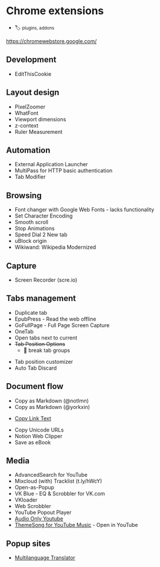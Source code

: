 # Chrome extensions

- :label: <small>plugins, addons</small>

https://chromewebstore.google.com/

## Development

* EditThisCookie

## Layout design

* PixelZoomer
* WhatFont
* Viewport dimensions
* z-context
* Ruler Measurement

## Automation

* External Application Launcher
* MultiPass for HTTP basic authentication
* Tab Modifier

## Browsing

* Font changer with Google Web Fonts - lacks functionality
* Set Character Encoding
* Smooth scroll
* Stop Animations
* Speed Dial 2 New tab
* uBlock origin
* Wikiwand: Wikipedia Modernized

## Capture

* Screen Recorder (scre.io)

## Tabs management

* Duplicate tab
* EpubPress - Read the web offline
* GoFullPage - Full Page Screen Capture
* OneTab
* Open tabs next to current
* ~~Tab Position Options~~
	* :fallen_leaf: break tab groups
- Tab position customizer
- Auto Tab Discard

## Document flow

* Copy as Markdown (@notlmn)
* Copy as Markdown (@yorkxin)
- [Copy Link Text](https://chrome.google.com/webstore/detail/copy-link-text/loeniidbmeohdlmipbpkfmiogbcncibh)
* Copy Unicode URLs
* Notion Web Clipper
* Save as eBook

## Media

* AdvancedSearch for YouTube
* Mixcloud (with) Tracklist (t.ly/hWcY)
* Open-as-Popup
* VK Blue - EQ & Scrobbler for VK.com
* VKloader
* Web Scrobbler
* YouTube Popout Player
* [Audio Only Youtube](https://chrome.google.com/webstore/detail/audio-only-youtube/pkocpiliahoaohbolmkelakpiphnllog)
* [ThemeSong for YouTube Music](https://chromewebstore.google.com/detail/themesong-for-youtube-mus/bgfiegdbajagebogifobkhambpljbfmk) - Open in YouTube

## Popup sites

- [Multilanguage Translator](https://chromewebstore.google.com/detail/multilanguage-translator/ielooaepfhfcnmihgnabkldnpddnnldl)